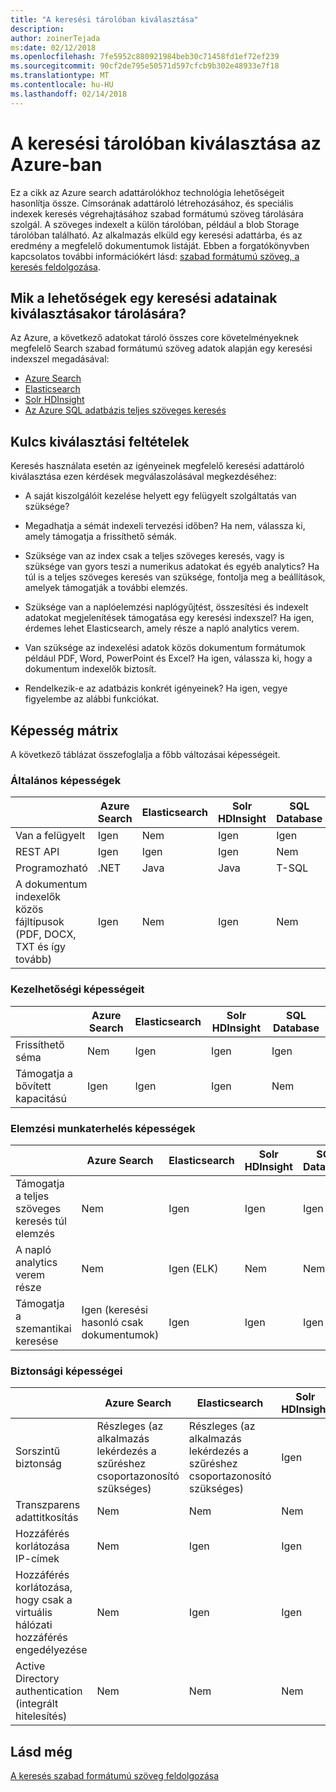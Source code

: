 ```yaml
---
title: "A keresési tárolóban kiválasztása"
description: 
author: zoinerTejada
ms:date: 02/12/2018
ms.openlocfilehash: 7fe5952c880921984beb30c71458fd1ef72ef239
ms.sourcegitcommit: 90cf2de795e50571d597cfcb9b302e48933e7f18
ms.translationtype: MT
ms.contentlocale: hu-HU
ms.lasthandoff: 02/14/2018
---
```

# <a name="choosing-a-search-data-store-in-azure"></a>A keresési tárolóban kiválasztása az Azure-ban

Ez a cikk az Azure search adattárolókhoz technológia lehetőségeit hasonlítja össze. Címsorának adattároló létrehozásához, és speciális indexek keresés végrehajtásához szabad formátumú szöveg tárolására szolgál. A szöveges indexelt a külön tárolóban, például a blob Storage tárolóban található. Az alkalmazás elküld egy keresési adattárba, és az eredmény a megfelelő dokumentumok listáját. Ebben a forgatókönyvben kapcsolatos további információkért lásd: [szabad formátumú szöveg, a keresés feldolgozása](../scenarios/search.md). 

## <a name="what-are-your-options-when-choosing-a-search-data-store"></a>Mik a lehetőségek egy keresési adatainak kiválasztásakor tárolására?
Az Azure, a következő adatokat tároló összes core követelményeknek megfelelő Search szabad formátumú szöveg adatok alapján egy keresési indexszel megadásával:
- [Azure Search](/azure/search/search-what-is-azure-search)
- [Elasticsearch](https://azuremarketplace.microsoft.com/marketplace/apps/elastic.elasticsearch?tab=Overview)
- [Solr HDInsight](/azure/hdinsight/hdinsight-hadoop-solr-install-linux)
- [Az Azure SQL adatbázis teljes szöveges keresés](/sql/relational-databases/search/full-text-search)


## <a name="key-selection-criteria"></a>Kulcs kiválasztási feltételek

Keresés használata esetén az igényeinek megfelelő keresési adattároló kiválasztása ezen kérdések megválaszolásával megkezdéséhez:

- A saját kiszolgálóit kezelése helyett egy felügyelt szolgáltatás van szüksége?

- Megadhatja a sémát indexeli tervezési időben? Ha nem, válassza ki, amely támogatja a frissíthető sémák.

- Szüksége van az index csak a teljes szöveges keresés, vagy is szüksége van gyors teszi a numerikus adatokat és egyéb analytics? Ha túl is a teljes szöveges keresés van szüksége, fontolja meg a beállítások, amelyek támogatják a további elemzés.

- Szüksége van a naplóelemzési naplógyűjtést, összesítési és indexelt adatokat megjelenítések támogatása egy keresési indexszel? Ha igen, érdemes lehet Elasticsearch, amely része a napló analytics verem.

- Van szüksége az indexelési adatok közös dokumentum formátumok például PDF, Word, PowerPoint és Excel? Ha igen, válassza ki, hogy a dokumentum indexelők biztosít.

- Rendelkezik-e az adatbázis konkrét igényeinek? Ha igen, vegye figyelembe az alábbi funkciókat.

## <a name="capability-matrix"></a>Képesség mátrix

A következő táblázat összefoglalja a főbb változásai képességeit.

### <a name="general-capabilities"></a>Általános képességek
| | Azure Search | Elasticsearch | Solr HDInsight | SQL Database | 
| --- | --- | --- | --- | --- | 
| Van a felügyelt | Igen | Nem | Igen | Igen |  
| REST API | Igen | Igen | Igen | Nem |
| Programozható | .NET | Java | Java | T-SQL | 
| A dokumentum indexelők közös fájltípusok (PDF, DOCX, TXT és így tovább) | Igen | Nem | Igen | Nem |

### <a name="manageability-capabilities"></a>Kezelhetőségi képességeit
| | Azure Search | Elasticsearch | Solr HDInsight | SQL Database | 
| --- | --- | --- | --- | --- |
| Frissíthető séma | Nem | Igen | Igen | Igen |
| Támogatja a bővített kapacitású  | Igen | Igen | Igen | Nem |

### <a name="analytic-workload-capabilities"></a>Elemzési munkaterhelés képességek
| | Azure Search | Elasticsearch | Solr HDInsight | SQL Databash | 
| --- | --- | --- | --- | --- | 
| Támogatja a teljes szöveges keresés túl elemzés | Nem | Igen | Igen | Igen |
| A napló analytics verem része | Nem | Igen (ELK) |  Nem | Nem |
| Támogatja a szemantikai keresése | Igen (keresési hasonló csak dokumentumok) | Igen | Igen | Igen | 

### <a name="security-capabilities"></a>Biztonsági képességei
| | Azure Search | Elasticsearch | Solr HDInsight | SQL Databash | 
| --- | --- | --- | --- | --- | 
| Sorszintű biztonság | Részleges (az alkalmazás lekérdezés a szűréshez csoportazonosító szükséges) | Részleges (az alkalmazás lekérdezés a szűréshez csoportazonosító szükséges) | Igen | Igen | 
| Transzparens adattitkosítás | Nem | Nem | Nem | Igen |  
| Hozzáférés korlátozása IP-címek | Nem | Igen | Igen | Igen |   
| Hozzáférés korlátozása, hogy csak a virtuális hálózati hozzáférés engedélyezése | Nem | Igen | Igen | Igen |  
| Active Directory authentication (integrált hitelesítés) | Nem | Nem | Nem | Igen | 

## <a name="see-also"></a>Lásd még

[A keresés szabad formátumú szöveg feldolgozása](../scenarios/search.md)